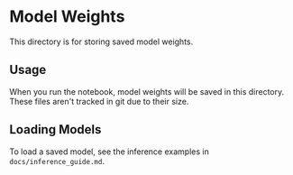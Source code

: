 # Model Weights

This directory is for storing saved model weights.

## Usage

When you run the notebook, model weights will be saved in this directory.
These files aren't tracked in git due to their size.

## Loading Models

To load a saved model, see the inference examples in `docs/inference_guide.md`.
